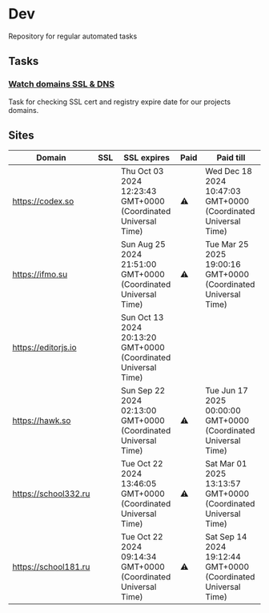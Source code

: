 # Dev

Repository for regular automated tasks

## Tasks

### [Watch domains SSL & DNS](.github/workflows/watch-domains-ssl-dns.yml)

Task for checking SSL cert and registry expire date for our projects domains.

## Sites

| Domain | SSL | SSL expires | Paid | Paid till |
| - | - | - | - | - |
| https://codex.so |  | Thu Oct 03 2024 12:23:43 GMT+0000 (Coordinated Universal Time) | ⚠️ | Wed Dec 18 2024 10:47:03 GMT+0000 (Coordinated Universal Time) |
| https://ifmo.su |  | Sun Aug 25 2024 21:51:00 GMT+0000 (Coordinated Universal Time) | ⚠️ | Tue Mar 25 2025 19:00:16 GMT+0000 (Coordinated Universal Time) |
| https://editorjs.io |  | Sun Oct 13 2024 20:13:20 GMT+0000 (Coordinated Universal Time) |  |  |
| https://hawk.so |  | Sun Sep 22 2024 02:13:00 GMT+0000 (Coordinated Universal Time) | ⚠️ | Tue Jun 17 2025 00:00:00 GMT+0000 (Coordinated Universal Time) |
| https://school332.ru |  | Tue Oct 22 2024 13:46:05 GMT+0000 (Coordinated Universal Time) | ⚠️ | Sat Mar 01 2025 13:13:57 GMT+0000 (Coordinated Universal Time) |
| https://school181.ru |  | Tue Oct 22 2024 09:14:34 GMT+0000 (Coordinated Universal Time) | ⚠️ | Sat Sep 14 2024 19:12:44 GMT+0000 (Coordinated Universal Time) |
